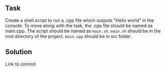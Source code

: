 ## Task

Create a shell script to run a .cpp file which outputs "Hello world" in the console. To move along with the task, the .cpp file should be named as main.cpp. The script should be named as `main.sh`. `main.sh` should be in the root directory of the project. `main.cpp` should be in src folder.

## Solution

Link to commit
